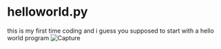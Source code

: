 # helloworld.py
this is my first time coding and i guess you supposed to start with a hello world program
![Capture](https://user-images.githubusercontent.com/70244397/101942952-54f07c80-3bb8-11eb-95d0-9bd9e900fb0a.PNG) 
